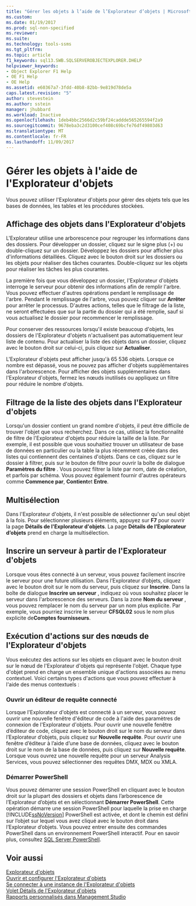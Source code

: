 ```yaml
---
title: "Gérer les objets à l’aide de l’Explorateur d’objets | Microsoft Docs"
ms.custom: 
ms.date: 01/19/2017
ms.prod: sql-non-specified
ms.reviewer: 
ms.suite: 
ms.technology: tools-ssms
ms.tgt_pltfrm: 
ms.topic: article
f1_keywords: sql13.SWB.SQLSERVEROBJECTEXPLORER.DHELP
helpviewer_keywords:
- Object Explorer F1 Help
- OE F1 Help
- OE Help
ms.assetid: e60367a7-3fdd-40b8-82bb-9e819d78de5a
caps.latest.revision: "5"
author: stevestein
ms.author: sstein
manager: jhubbard
ms.workload: Inactive
ms.openlocfilehash: 1deb4bbc2566d2c59bf24caddde565265594f2a9
ms.sourcegitcommit: 9678eba3c2d3100cef408c69bcfe76df49803d63
ms.translationtype: MT
ms.contentlocale: fr-FR
ms.lasthandoff: 11/09/2017
---
```

# <a name="manage-objects-by-using-object-explorer"></a>Gérer les objets à l'aide de l'Explorateur d'objets
Vous pouvez utiliser l'Explorateur d'objets pour gérer des objets tels que les bases de données, les tables et les procédures stockées.  
  
## <a name="viewing-objects-in-object-explorer"></a>Affichage des objets dans l'Explorateur d'objets  
L'Explorateur utilise une arborescence pour regrouper les informations dans des dossiers. Pour développer un dossier, cliquez sur le signe plus (+) ou double-cliquez sur un dossier. Développez les dossiers pour afficher plus d'informations détaillées. Cliquez avec le bouton droit sur les dossiers ou les objets pour réaliser des tâches courantes. Double-cliquez sur les objets pour réaliser les tâches les plus courantes.  
  
La première fois que vous développez un dossier, l'Explorateur d'objets interroge le serveur pour obtenir des informations afin de remplir l'arbre. Vous pouvez effectuer d'autres opérations pendant le remplissage de l'arbre. Pendant le remplissage de l'arbre, vous pouvez cliquer sur **Arrêter** pour arrêter le processus. D'autres actions, telles que le filtrage de la liste, ne seront effectuées que sur la partie du dossier qui a été remplie, sauf si vous actualisez le dossier pour recommencer le remplissage.  
  
Pour conserver des ressources lorsqu'il existe beaucoup d'objets, les dossiers de l'Explorateur d'objets n'actualisent pas automatiquement leur liste de contenu. Pour actualiser la liste des objets dans un dossier, cliquez avec le bouton droit sur celui-ci, puis cliquez sur **Actualiser**.  
  
L'Explorateur d'objets peut afficher jusqu'à 65 536 objets. Lorsque ce nombre est dépassé, vous ne pouvez pas afficher d'objets supplémentaires dans l'arborescence. Pour afficher des objets supplémentaires dans l'Explorateur d'objets, fermez les nœuds inutilisés ou appliquez un filtre pour réduire le nombre d'objets.  
  
## <a name="filtering-the-list-of-objects-in-object-explorer"></a>Filtrage de la liste des objets dans l'Explorateur d'objets  
Lorsqu'un dossier contient un grand nombre d'objets, il peut être difficile de trouver l'objet que vous recherchez. Dans ce cas, utilisez la fonctionnalité de filtre de l'Explorateur d'objets pour réduire la taille de la liste. Par exemple, il est possible que vous souhaitiez trouver un utilisateur de base de données en particulier ou la table la plus récemment créée dans des listes qui contiennent des centaines d'objets. Dans ce cas, cliquez sur le dossier à filtrer, puis sur le bouton de filtre pour ouvrir la boîte de dialogue **Paramètres du filtre** . Vous pouvez filtrer la liste par nom, date de création, et parfois par schéma. Vous pouvez également fournir d'autres opérateurs comme **Commence par**, **Contient**et **Entre**.  
  
## <a name="multi-select"></a>Multisélection  
Dans l'Explorateur d'objets, il n'est possible de sélectionner qu'un seul objet à la fois. Pour sélectionner plusieurs éléments, appuyez sur **F7** pour ouvrir la page **Détails de l'Explorateur d'objets**. La page **Détails de l’Explorateur d’objets** prend en charge la multisélection.  
  
## <a name="register-a-server-from-object-explorer"></a>Inscrire un serveur à partir de l'Explorateur d'objets  
Lorsque vous êtes connecté à un serveur, vous pouvez facilement inscrire le serveur pour une future utilisation. Dans l’Explorateur d’objets, cliquez avec le bouton droit sur le nom du serveur, puis cliquez sur **Inscrire**. Dans la boîte de dialogue **Inscrire un serveur** , indiquez où vous souhaitez placer le serveur dans l'arborescence des serveurs. Dans la zone **Nom du serveur** , vous pouvez remplacer le nom du serveur par un nom plus explicite. Par exemple, vous pourriez inscrire le serveur **CFSQL02** sous le nom plus explicite de**Comptes fournisseurs**.  
  
## <a name="performing-actions-on-object-explorer-nodes"></a>Exécution d'actions sur des nœuds de l'Explorateur d'objets  
Vous exécutez des actions sur les objets en cliquant avec le bouton droit sur le nœud de l'Explorateur d'objets qui représente l'objet. Chaque type d'objet prend en charge un ensemble unique d'actions associées au menu contextuel. Voici certains types d'actions que vous pouvez effectuer à l'aide des menus contextuels :  
  
### <a name="open-a-connected-query-editor"></a>Ouvrir un éditeur de requête connecté  
Lorsque l'Explorateur d'objets est connecté à un serveur, vous pouvez ouvrir une nouvelle fenêtre d'éditeur de code à l'aide des paramètres de connexion de l'Explorateur d'objets. Pour ouvrir une nouvelle fenêtre d’éditeur de code, cliquez avec le bouton droit sur le nom du serveur dans l’Explorateur d’objets, puis cliquez sur **Nouvelle requête**. Pour ouvrir une fenêtre d’éditeur à l’aide d’une base de données, cliquez avec le bouton droit sur le nom de la base de données, puis cliquez sur **Nouvelle requête**. Lorsque vous ouvrez une nouvelle requête pour un serveur Analysis Services, vous pouvez sélectionner des requêtes DMX, MDX ou XMLA.  
  
### <a name="start-powershell"></a>Démarrer PowerShell  
Vous pouvez démarrer une session PowerShell en cliquant avec le bouton droit sur la plupart des dossiers et objets dans l’arborescence de l’Explorateur d’objets et en sélectionnant **Démarrer PowerShell**. Cette opération démarre une session PowerShell pour laquelle la prise en charge [!INCLUDE[ssNoVersion](../../includes/ssnoversion_md.md)] PowerShell est activée, et dont le chemin est défini sur l’objet sur lequel vous avez cliqué avec le bouton droit dans l’Explorateur d’objets. Vous pouvez entrer ensuite des commandes PowerShell dans un environnement PowerShell interactif. Pour en savoir plus, consultez [SQL Server PowerShell](http://msdn.microsoft.com/en-us/89b70725-bbe7-4ffe-a27d-2a40005a97e7).  
  
## <a name="see-also"></a>Voir aussi  
[Explorateur d'objets](../../ssms/object/object-explorer.md)  
[Ouvrir et configurer l'Explorateur d'objets](../../ssms/object/open-and-configure-object-explorer.md)  
[Se connecter à une instance de l'Explorateur d'objets](../../ssms/object/connect-to-an-instance-from-object-explorer.md)  
[Volet Détails de l'Explorateur d'objets](../../ssms/object/object-explorer-details-pane.md)  
[Rapports personnalisés dans Management Studio](../../ssms/object/custom-reports-in-management-studio.md)  
  
